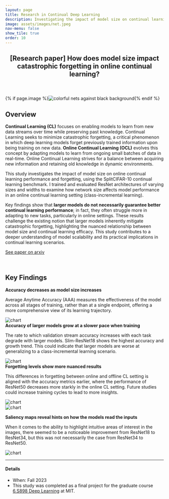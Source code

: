 ```yaml
---
layout: page
title: Research in Continual Deep Learning
description: Investigating the impact of model size on continual learning performance
image: assets/images/net.jpeg
nav-menu: false
show_tile: true
order: 10
---
```


<!-- Main -->
<div id="main" class="alt">

<!-- One -->
<section id="one">
	<div class="inner">
		<header class="major">
			<h1>[Research paper] How does model size impact catastrophic forgetting in online continual learning? </h1>
		</header>
		{% if page.image %}<span class="image main"><img src="{{ site.baseurl }}/{{ page.image }}" alt="colorful nets against black background" /></span>{% endif %}
<!-- Content -->
<h2 id="content">Overview</h2>
<p><strong>Continual Learning (CL)</strong> focuses on enabling models to learn from new data streams over time while preserving past knowledge. Continual Learning seeks to minimize catastrophic forgetting, a critical phenomenon in which deep learning models forget previously trained information upon being training on new data. <strong>Online Continual Learning (OCL)</strong> evolves this concept by adapting models to learn from ongoing small batches of data in real-time. Online Continual Learning strives for a balance between acquiring new information and retaining old knowledge in dynamic environments.</p>

<p>This study investigates the impact of model size on online continual learning performance and forgetting, using the SplitCIFAR-10 continual learning benchmark. I trained and evaluated ResNet architectures of varying sizes and widths to examine how network size affects model performance in an online continual learning setting (class-incremental learning).</p>

<p>Key findings show that <strong>larger models do not necessarily guarantee better continual learning performance</strong>; in fact, they often struggle more in adapting to new tasks, particularly in online settings. These results challenge the existing notion that larger models inherently mitigate catastrophic forgetting, highlighting the nuanced relationship between model size and continual learning efficacy. This study contributes to a deeper understanding of model scalability and its practical implications in continual learning scenarios.</p>

<p><a href="https://arxiv.org/abs/2407.00176" class="button">See paper on arxiv</a></p>

<br />

<h2 id="content">Key Findings</h2>
<div class="row">
	<div class="6u 12u$(small)">
		<strong>Accuracy decreases as model size increases</strong>
		<p>Average Anytime Accuracy (AAA) measures the effectiveness of the model across all stages of training, rather than at a single endpoint, offering a more comprehensive view of its learning trajectory.</p>
	</div>
	<div class="6u$ 12u$(small)">
		<img src="{{ '/assets/images/AAA_on_off.png' | relative_url }}" alt="chart" data-position="center center" />
	</div>
</div>

<div class="row">
	<div class="6u 12u$(small)">
		<strong>Accuracy of larger models grow at a slower pace when training</strong>
		<p>The rate to which validation stream accuracy increases with each task degrade with larger models. Slim-ResNet18 shows the highest accuracy and growth trend. This could indicate that larger models are worse at generalizing to a class-incremental learning scenario.</p>
	</div>
	<div class="6u$ 12u$(small)">
		<img src="{{ '/assets/images/stream_acc1.png' | relative_url }}" alt="chart" data-position="center center" />
	</div>
</div>

<div class="row">
	<strong>Forgetting levels show more nuanced results</strong>
		<p>This differences in forgetting between online and offline CL setting is aligned with the accuracy metrics earlier, where the performance of ResNet50 decreases more starkly in the online CL setting. Future studies could increase training cycles to lead to more insights.</p>
	<div class="6u 12u$(small)">
		<img src="{{ '/assets/images/forgetting_online.png' | relative_url }}" alt="chart" data-position="center center" />
	</div>
	<div class="6u$ 12u$(small)">
		<img src="{{ '/assets/images/forgetting_offline.png' | relative_url }}" alt="chart" data-position="center center" />
	</div>
</div>


<strong>Saliency maps reveal hints on how the models read the inputs</strong>
<p>When it comes to the ability to highlight intuitive areas of interest in the images, there seemed to be a noticeable improvement from ResNet18 to ResNet34, but this was not necessarily the case from ResNet34 to ResNet50.</p>
<img src="{{ '/assets/images/saliency_online.png' | relative_url }}" alt="chart" data-position="center center" />

<hr class="major" />

<!-- <p><a href="">See paper on arxiv</a></p> -->

<h4>Details</h4>
<ul>
	<li>When: Fall 2023</li>
	<li>This study was completed as a final project for the graduate course <a href="https://phillipi.github.io/6.s898/">6.S898 Deep Learning</a> at MIT.</li>
</ul>


</div>
</section>


</div>
